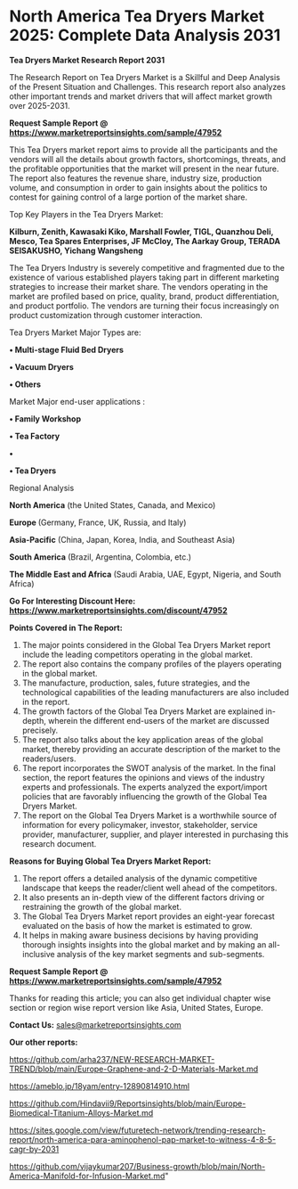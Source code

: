 # North America Tea Dryers Market 2025: Complete Data Analysis 2031

<strong>Tea Dryers Market Research Report 2031</strong>

The Research Report on Tea Dryers Market is a Skillful and Deep Analysis of the Present Situation and Challenges. This research report also analyzes other important trends and market drivers that will affect market growth over 2025-2031.

<strong>Request Sample Report @ <a href=https://www.marketreportsinsights.com/sample/47952>https://www.marketreportsinsights.com/sample/47952</a></strong>

This Tea Dryers market report aims to provide all the participants and the vendors will all the details about growth factors, shortcomings, threats, and the profitable opportunities that the market will present in the near future. The report also features the revenue share, industry size, production volume, and consumption in order to gain insights about the politics to contest for gaining control of a large portion of the market share.

Top Key Players in the Tea Dryers Market:

<strong>Kilburn, Zenith, Kawasaki Kiko, Marshall Fowler, TIGL, Quanzhou Deli, Mesco, Tea Spares Enterprises, JF McCloy, The Aarkay Group, TERADA SEISAKUSHO, Yichang Wangsheng</strong>

The Tea Dryers Industry is severely competitive and fragmented due to the existence of various established players taking part in different marketing strategies to increase their market share. The vendors operating in the market are profiled based on price, quality, brand, product differentiation, and product portfolio. The vendors are turning their focus increasingly on product customization through customer interaction.

Tea Dryers Market Major Types are:

<strong>•  Multi-stage Fluid Bed Dryers

•  Vacuum Dryers

•  Others</strong>

Market Major end-user applications :

<strong>•  Family Workshop

•  Tea Factory

•  

•  Tea Dryers</strong>

Regional Analysis

</u><strong><b>North America</b></strong> (the United States, Canada, and Mexico)

<strong><b>Europe </b></strong>(Germany, France, UK, Russia, and Italy)

<strong><b>Asia-Pacific</b></strong> (China, Japan, Korea, India, and Southeast Asia)

<strong><b>South America</b></strong> (Brazil, Argentina, Colombia, etc.)

<strong><b>The Middle East and Africa</b></strong> (Saudi Arabia, UAE, Egypt, Nigeria, and South Africa)

<strong>Go For Interesting Discount Here: <a href=https://www.marketreportsinsights.com/discount/47952>https://www.marketreportsinsights.com/discount/47952</a></strong>

<strong>Points Covered in The Report:</strong>
<ol>
  <li>The major points considered in the Global Tea Dryers Market report include the leading competitors operating in the global market.</li>
  <li>The report also contains the company profiles of the players operating in the global market.</li>
  <li>The manufacture, production, sales, future strategies, and the technological capabilities of the leading manufacturers are also included in the report.</li>
  <li>The growth factors of the Global Tea Dryers Market are explained in-depth, wherein the different end-users of the market are discussed precisely.</li>
  <li>The report also talks about the key application areas of the global market, thereby providing an accurate description of the market to the readers/users.</li>
  <li>The report incorporates the SWOT analysis of the market. In the final section, the report features the opinions and views of the industry experts and professionals. The experts analyzed the export/import policies that are favorably influencing the growth of the Global Tea Dryers Market.</li>
  <li>The report on the Global Tea Dryers Market is a worthwhile source of information for every policymaker, investor, stakeholder, service provider, manufacturer, supplier, and player interested in purchasing this research document.</li>
</ol>
<strong>Reasons for Buying Global Tea Dryers Market Report:</strong>

<ol>
  <li>The report offers a detailed analysis of the dynamic competitive landscape that keeps the reader/client well ahead of the competitors.</li>
  <li>It also presents an in-depth view of the different factors driving or restraining the growth of the global market.</li>
  <li>The Global Tea Dryers Market report provides an eight-year forecast evaluated on the basis of how the market is estimated to grow.</li>
  <li>It helps in making aware business decisions by having providing thorough insights insights into the global market and by making an all-inclusive analysis of the key market segments and sub-segments.</li>
</ol>
<strong>Request Sample Report @ <a href=https://www.marketreportsinsights.com/sample/47952>https://www.marketreportsinsights.com/sample/47952</a></strong>


Thanks for reading this article; you can also get individual chapter wise section or region wise report version like Asia, United States, Europe.

<strong>Contact Us:</strong>
sales@marketreportsinsights.com

<strong>Our other reports:</strong>

<a href=https://github.com/arha237/NEW-RESEARCH-MARKET-TREND/blob/main/Europe-Graphene-and-2-D-Materials-Market.md>https://github.com/arha237/NEW-RESEARCH-MARKET-TREND/blob/main/Europe-Graphene-and-2-D-Materials-Market.md</a>

<a href=https://ameblo.jp/18yam/entry-12890814910.html>https://ameblo.jp/18yam/entry-12890814910.html</a>

<a href=https://github.com/Hindavii9/Reportsinsights/blob/main/Europe-Biomedical-Titanium-Alloys-Market.md>https://github.com/Hindavii9/Reportsinsights/blob/main/Europe-Biomedical-Titanium-Alloys-Market.md</a>

<a href=https://sites.google.com/view/futuretech-network/trending-research-report/north-america-para-aminophenol-pap-market-to-witness-4-8-5-cagr-by-2031>https://sites.google.com/view/futuretech-network/trending-research-report/north-america-para-aminophenol-pap-market-to-witness-4-8-5-cagr-by-2031</a>

<a href=https://github.com/vijaykumar207/Business-growth/blob/main/North-America-Manifold-for-Infusion-Market.md>https://github.com/vijaykumar207/Business-growth/blob/main/North-America-Manifold-for-Infusion-Market.md</a>"
